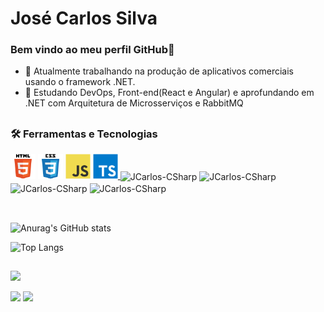 # **José Carlos Silva**
### Bem vindo ao meu perfil GitHub👋

- 🔭 Atualmente trabalhando na produção de aplicativos comerciais usando o framework .NET.
- 🌱 Estudando DevOps, Front-end(React e Angular)  e aprofundando em .NET com Arquitetura de Microsserviços e RabbitMQ

##

### 🛠 Ferramentas e Tecnologias
<div style="display: inline_block;">
  <a href="https://www.w3.org/html/" target="_blank"> <img src="https://raw.githubusercontent.com/devicons/devicon/master/icons/html5/html5-original-wordmark.svg" alt="html5" width="40" height="40"/></a>  
  <a href="https://www.w3schools.com/css/" target="_blank"> <img src="https://raw.githubusercontent.com/devicons/devicon/master/icons/css3/css3-original-wordmark.svg" alt="css3" width="40" height="40"/></a>
  <a href="https://developer.mozilla.org/en-US/docs/Web/JavaScript" target="_blank"> <img src="https://raw.githubusercontent.com/devicons/devicon/master/icons/javascript/javascript-original.svg" alt="javascript" width="40" height="40"/></a>
<a href="https://www.typescriptlang.org/" target="_blank"> <img src="https://raw.githubusercontent.com/devicons/devicon/master/icons/typescript/typescript-original.svg" alt="typescript" width="40" height="40"/> </a>
  <img align="center" alt="JCarlos-CSharp" height="40" width="40" src="https://raw.githubusercontent.com/jmnote/z-icons/master/svg/csharp.svg"/>
  <img align="center" alt="JCarlos-CSharp" height="40" width="40" src="https://raw.githubusercontent.com/jmnote/z-icons/master/svg/csharp.svg"/>
  <img align="center" alt="JCarlos-CSharp" height="40" width="40" src="https://raw.githubusercontent.com/jmnote/z-icons/master/svg/csharp.svg"/>
  <img align="center" alt="JCarlos-CSharp" height="40" width="40" src="https://raw.githubusercontent.com/jmnote/z-icons/master/svg/csharp.svg"/>
</div><br />

 ##
 
![Anurag's GitHub stats](https://github-readme-stats.vercel.app/api?username=jcarlos74&show_icons=true&theme=radical)

![Top Langs](https://github-readme-stats.vercel.app/api/top-langs/?username=jcarlos74&size_weight=0.5&count_weight=0.5)

##

<div>
<!--<a href="https://www.youtube.com/seu-canal-youtube-aqui" target="_blank"><img loading="lazy" src="https://img.shields.io/badge/YouTube-FF0000?style=for-the-badge&logo=youtube&logoColor=white" target="_blank"></a>-->

<!--<a href="https://www.twitch.tv/seu-usuário-aqui" target="_blank"><img loading="lazy" src="https://img.shields.io/badge/Twitch-9146FF?style=for-the-badge&logo=twitch&logoColor=white" target="_blank"></a>-->

 <!--GMAIL-->
<a href = "mailto:siltecjcs@gmail.com"><img loading="lazy" src="https://img.shields.io/badge/Gmail-D14836?style=for-the-badge&logo=gmail&logoColor=white" target="_blank"></a>
<!--HOTMAIL-->
 <a href = "mailto:hdr_josecarlos@hotmail.com"><img loading="lazy" src="https://img.shields.io/badge/Microsoft_Outlook-0078D4?style=for-the-badge&logo=microsoft-outlook&logoColor=white" target="_blank"></a>
<a href="https://www.linkedin.com/in/jos%C3%A9-carlos-silva-380b0420?lipi=urn%3Ali%3Apage%3Ad_flagship3_profile_view_base_contact_details%3BRlpkWs1dSJKLFPKLcHIbUA%3D%3D" target="_blank"><img loading="lazy" src="https://img.shields.io/badge/-LinkedIn-%230077B5?style=for-the-badge&logo=linkedin&logoColor=white" target="_blank"></a>   
<!--Instagram
<a href="https://instagram.com/jcarloss74" target="_blank"><img loading="lazy" src="https://img.shields.io/badge/-Instagram-%23E4405F?style=for-the-badge&logo=instagram&logoColor=white" target="_blank"></a>-->
</div>
 
